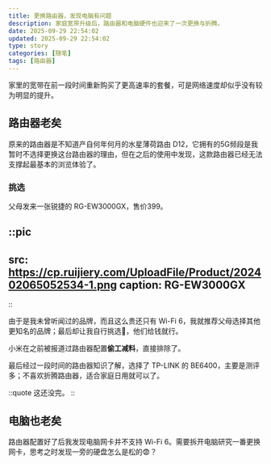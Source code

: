 ```yaml
---
title: 更换路由器，发现电脑有问题
description: 家庭宽带升级后，路由器和电脑硬件也迎来了一次更换与折腾。
date: 2025-09-29 22:54:02
updated: 2025-09-29 22:54:02
type: story
categories: [随笔]
tags: [路由器]
---
```


家里的宽带在前一段时间重新购买了更高速率的套餐，可是网络速度却似乎没有较为明显的提升。

## 路由器老矣

原来的路由器是不知道产自何年何月的水星薄荷路由 D12，它拥有的5G频段是我暂时不选择更换这台路由器的理由，但在之后的使用中发现，这款路由器已经无法支撑起最基本的浏览体验了。

### 挑选

父母发来一张锐捷的 RG-EW3000GX，售价399。

::pic
---
src: https://cp.ruijiery.com/UploadFile/Product/202402065052534-1.png
caption: RG-EW3000GX
---
::

由于是我未曾听闻过的品牌，而且这么贵还只有 Wi-Fi 6，我就推荐父母选择其他更知名的品牌；最后却让我自行挑选🫠，他们给钱就行。

小米在之前被报道过路由器配置**偷工减料**，直接排除了。

最后经过一段时间的路由器知识了解，选择了 TP-LINK 的 BE6400，主要是测评多；不喜欢折腾路由器，适合家庭日用就可以了。

::quote
这还没完。
::

## 电脑也老矣

路由器配置好了后我发现电脑网卡并不支持 Wi-Fi 6。需要拆开电脑研究一番更换网卡，思考之时发现一旁的硬盘怎么是松的😨？
